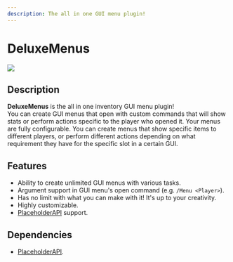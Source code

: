 ```yaml
---
description: The all in one GUI menu plugin!
---
```


# DeluxeMenus

![](../../.gitbook/assets/deluxemenus-banner.png)

## Description

**DeluxeMenus** is the all in one inventory GUI menu plugin!\
You can create GUI menus that open with custom commands that will show stats or perform actions specific to the player who opened it. Your menus are fully configurable. You can create menus that show specific items to different players, or perform different actions depending on what requirement they have for the specific slot in a certain GUI.

## Features

* Ability to create unlimited GUI menus with various tasks.
* Argument support in GUI menu's open command (e.g. `/Menu <Player>`).
* Has no limit with what you can make with it! It's up to your creativity.
* Highly customizable.
* [PlaceholderAPI](https://www.spigotmc.org/resources/placeholderapi.6245/) support.

## Dependencies

* [PlaceholderAPI](https://www.spigotmc.org/resources/placeholderapi.6245/).

